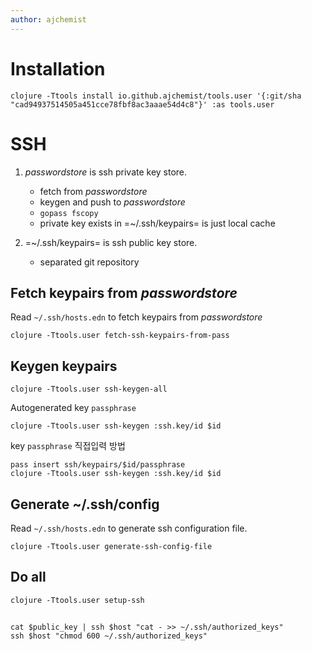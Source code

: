 ```yaml
---
author: ajchemist
---
```



# Installation


``` shell
clojure -Ttools install io.github.ajchemist/tools.user '{:git/sha "cad94937514505a451cce78fbf8ac3aaae54d4c8"}' :as tools.user
```


# SSH


1. *passwordstore* is ssh private key store.
   - fetch from *passwordstore*
   - keygen and push to *passwordstore*
   - `gopass fscopy`
   - private key exists in =~/.ssh/keypairs= is just local cache


2. =~/.ssh/keypairs= is ssh public key store.
   - separated git repository


## Fetch keypairs from *passwordstore*


Read `~/.ssh/hosts.edn` to fetch keypairs from *passwordstore*


``` shell
clojure -Ttools.user fetch-ssh-keypairs-from-pass
```


## Keygen keypairs


``` shell
clojure -Ttools.user ssh-keygen-all
```


Autogenerated key `passphrase`


``` shell
clojure -Ttools.user ssh-keygen :ssh.key/id $id
```


key `passphrase` 직접입력 방법


``` shell
pass insert ssh/keypairs/$id/passphrase
clojure -Ttools.user ssh-keygen :ssh.key/id $id
```



## Generate ~/.ssh/config


Read `~/.ssh/hosts.edn` to generate ssh configuration file.


``` shell
clojure -Ttools.user generate-ssh-config-file
```


## Do all


``` shell
clojure -Ttools.user setup-ssh
```


##


``` shell
cat $public_key | ssh $host "cat - >> ~/.ssh/authorized_keys"
ssh $host "chmod 600 ~/.ssh/authorized_keys"
```
